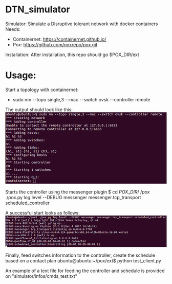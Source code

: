 # DTN\_simulator

Simulator: Simulate a Disruptive tolerant network with docker containers
Needs: 
  * Containernet: https://containernet.github.io/
  * Pox: https://github.com/noxrepo/pox.git

Installation:
After installation, this repo should go $POX\_DIR/ext

# Usage:

Start a topology with containernet:
* sudo mn --topo single,3 --mac --switch ovsk --controller remote

The output should look like this:
![Starting containers](./pictures/starting_containernet.png "Starting containernet")


Starts the controller using the messenger plugin
  $ cd $POX\_DIR/
  ~/pox$ ./pox.py log.level --DEBUG messenger messenger.tcp\_transport scheduled\_controller

A successful start looks as follows:
![Starting pox](./pictures/starting_pox.png "Starting pox")

Finally, feed switches information to the controller, create the schedule based on a contact plan
 ubuntu@ubuntu:~/pox/ext$ python test\_client.py 
 
An example of a text file for feeding the controller and schedule is provided on "simulator/infos/cmds\_test.txt"
